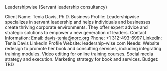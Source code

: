 Leadershipwise (Servant leadership consultancy)

Client Name: Tenia Davis, Ph.D.
Business Profile: Leadershipwise specializes in servant leadership and helps individuals and businesses create thriving corporate environments. They offer expert advice and strategic solutions to empower a new generation of leaders.
Contact Information:
Email: davis-tenia@norc.org
Phone: +1 312-493-6997
LinkedIn: Tenia Davis LinkedIn Profile
Website: leadership-wise.com
Needs:
Website redesign to promote her book and consulting services, including integrating training modules.
Video editing for online training courses.
Social media strategy and execution.
Marketing strategy for book and services.
Budget: TBD
